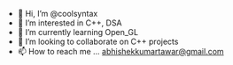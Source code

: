 - 👋 Hi, I’m @coolsyntax
- 👀 I’m interested in C++, DSA
- 🌱 I’m currently learning Open_GL
- 💞️ I’m looking to collaborate on C++ projects
- 📫 How to reach me ... abhishekkumartawar@gmail.com

<!---
coolsyntax/coolsyntax is a ✨ special ✨ repository because its `README.md` (this file) appears on your GitHub profile.
You can click the Preview link to take a look at your changes.
--->

